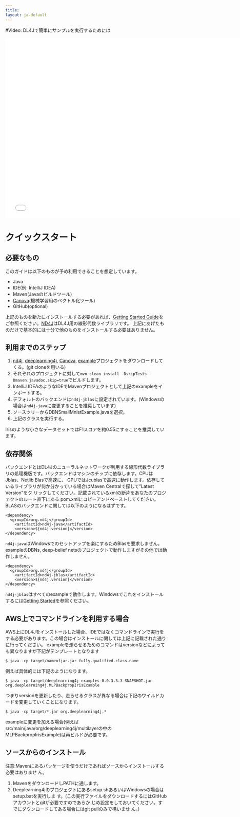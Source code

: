 ```yaml
---
title:
layout: ja-default
---
```


#Video: DL4Jで簡単にサンプルを実行するためには

<iframe width="750" height="560" src="//www.youtube.com/embed/2lwsHKUrXMk" frameborder="0" allowfullscreen></iframe>

# <a name="quickstart"> クイックスタート

## 必要なもの
このガイドは以下のものが予め利用できることを想定しています。

- Java
- IDE(例: IntelliJ IDEA)
- Maven(Javaのビルドツール)
- [Canova](https://github.com/deeplearning4j/Canova)(機械学習用のベクトル化ツール)
- GitHub(optional)

上記のものを新たにインストールする必要があれば、[Getting Started Guide](http://nd4j.org/ja-getstarted.html)をご参照ください。[ND4J](https://github.com/deeplearning4j/nd4j)はDL4J用の線形代数ライブラリです。
上記にあげたものだけで基本的には十分で他のものをインストールする必要はありません。

## 利用までのステップ
1. [nd4j](https://github.com/deeplearning4j/nd4j/), [deeplearning4j](https://github.com/deeplearning4j/deeplearning4j/), [Canova](https://github.com/deeplearning4j/Canova), [example](https://github.com/deeplearning4j/dl4j-0.0.3.3-examples)プロジェクトをダウンロードしてくる。(git cloneを用いる)
2. それぞれのプロジェクトに対して`mvn clean install -DskipTests -Dmaven.javadoc.skip=true`でビルドします。
3. IntelliJ IDEAのようなIDEでMavenプロジェクトとして上記のexampleをインポートする。
4. デフォルトのバックエンドは`nd4j-jblas`に設定されています。(Windowsの場合は`nd4j-java`に変更することを推奨しています)
4. ソースツリーからDBNSmallMnistExample.javaを選択。
5. 上記のクラスを実行する。

Irisのような小さなデータセットではF1スコアを約0.55にすることを推奨しています。

## 依存関係

バックエンドとはDL4Jのニューラルネットワークが利用する線形代数ライブラリの処理機版です。バックエンドはマシンのチップに依存します。CPUはJblas、Netlib Blasで高速に、
GPUではJcublasで高速に動作します。依存しているライブラリが何か分かっている場合はMaven Centralで探して”Latest Version”をク リックしてください。記載されているxmlの断片をあなたのプロジェクトのルート直下にある pom.xmlにコピーアンドペーストしてください。BLASのバックエンドに関しては以下のようになるはずです。
```
<dependency>
  <groupId>org.nd4j</groupId>
	<artifactId>nd4j-java</artifactId>
	<version>${nd4j.version}</version>
</dependency>
```

`nd4j-java`はWindowsでのセットアップを楽にするためBlasを要求しません。exampleのDBNs, deep-belief netsのプロジェクトで動作しますがその他では動作しません。

```
<dependency>
  <groupId>org.nd4j</groupId>
	<artifactId>nd4j-jblas</artifactId>
	<version>${nd4j.version}</version>
</dependency>
```

`nd4j-jblas`はすべてのexampleで動作します。Windowsでこれをインストールするには[Getting Started](http://deeplearning4j.org/gettingstarted.html)を参照ください。

## AWS上でコマンドラインを利用する場合
AWS上にDL4Jをインストールした場合、IDEではなくコマンドラインで実行をする必要があります。この場合はインストールに関しては上記に記載された通りに行ってください。
exampleを走らせるためのコマンドはversionなどによっても異なりますが下記がテンプレートとなります

```
$ java -cp target/nameofjar.jar fully.qualified.class.name
```

例えば具体的には下記のようになります。
```
$ java -cp target/deeplearning4j-examples-0.0.3.3.3-SNAPSHOT.jar org.deeplearning4j.MLPBackpropIrisExample
```

つまりversionを更新したり、走らせるクラスが異なる場合は下記のワイルドカードを変更していくことになります。

```
$ java -cp target/*.jar org.deeplearning4j.*
```

exampleに変更を加える場合(例えばsrc/main/java/org/deeplearning4j/multilayerの中のMLPBackpropIrisExample)は再ビルドが必要です。



## ソースからのインストール
注意:Mavenにあるパッケージを使うだけであればソースからインストールする必要はありませ ん。
1. MavenをダウンロードしPATHに通します。
2. Deeplearning4jのプロジェクトにあるsetup.shあるいはWindowsの場合はsetup.batを実行しま
す。(この実行ファイルをダウンロードするにはGitHubアカウントとgitが必要ですのであらか じめ設定をしておいてください。すでにダウンロードしてある場合にはgit pullのみで構いませ ん。)
